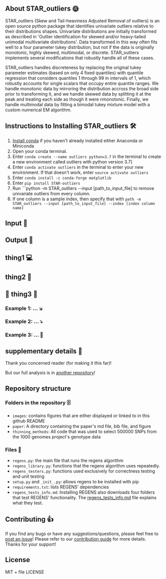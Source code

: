 ## About STAR_outliers :sun_with_face:

STAR_outliers (Skew and Tail-heaviness Adjusted Removal of outliers) is an open source python package that identifies univariate outliers relative to their distributions shapes. Univariate distributions are initially transformed as described in 'Outlier identification for skewed and/or heavy-tailed unimodal multivariate distributions'. Data transformed in this way often fits well to a four parameter tukey distribution, but not if the data is originally monotonic, highly skewed, multimodal, or discrete. STAR_outliers implements several modifications that robustly handle all of these cases.

STAR_outliers handles discreteness by replacing the original tukey parameter estimates (based on only 4 fixed quantiles) with quantile regression that considers quantiles 1 through 99 in intervals of 1, which robustly accounts for single scalars that occupy entire quantile ranges. We handle monotonic data by mirroring the distribution accross the broad side prior to transforming it, and we handle skewed data by splitting it at the peak and treating each side as though it were nmonotonic. Finally, we handle multimodal data by fitting a bimodal tukey mixture model with a custom numerical EM algorithm. 

## Instructions to Installing STAR_outliers :hammer_and_wrench:

1. [Install conda](https://docs.conda.io/en/latest/miniconda.html) if you haven't already installed either Anaconda or Miniconda
2. Open your conda terminal. 
3. Enter ```conda create --name outliers python=3.7``` in the terminal to create a new environment called outliers with python version 3.7]
4. Enter ```conda activate outliers``` in the terminal to enter your new environment. If that doesn't work, enter ```source activate outliers```
5. Enter ```conda install -c conda-forge matplotlib```
6. Enter ```pip install STAR-outliers```
7. Run ```python -m STAR_outliers --input [path_to_input_file] to remove univariate outliers from every column.
8. If one column is a sample index, then specify that with ```path -m STAR_outliers --input [path_to_input_file] --index [index column name]```

## Input :turkey:

## Output :poultry_leg:

## thing1 :computer:

## thing2 :abacus:

## :apple: thing3 :green_apple:

### Example 1: ... :arrow_lower_right:

### Example 2: ... :arrow_heading_down:

### Example 3: ... :twisted_rightwards_arrows:

## supplementary details :european_castle:

Thank you concerned reader (for making it this far)!

But our full analysis is in [another repository](https://github.com/EpistasisLab/regens-analysis)!

## Repository structure

### Folders in the repository :file_cabinet:

  * `images`: contains figures that are either displayed or linked to in this github README
  * `paper`: A directory containing the paper's md file, bib file, and figure
  * `thinning_methods`: All code that was used to select 500000 SNPs from the 1000 genomes project's genotype data

### Files :file_folder:

  * `regens.py`: the main file that runs the regens algorithm
  * `regens_library.py`: functions that the regens algorithm uses repeatedly. 
  * `regens_testers.py`: functions used exclusively for correctness testing and unit testing
  * `setup.py` and `_init_.py`: allows regens to be installed with pip
  * `requirements.txt`: lists REGENS' dependencies
  * `regens_tests_info.md`: Installing REGENS also downloads four folders that test REGENS' functionality. The [regens_tests_info.md](https://github.com/EpistasisLab/regens/blob/main/regens_tests_info.md) file explains what they test.   
  
## Contributing :thumbsup:
If you find any bugs or have any suggestions/questions, please feel free to [post an issue](https://github.com/EpistasisLab/regens/issues/new)! 
Please refer to our [contribution guide](CONTRIBUTING.md) for more details.
Thanks for your support!

## License
MIT + file LICENSE
